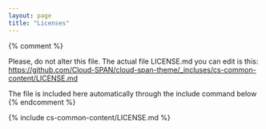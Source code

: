 ```yaml
---
layout: page
title: "Licenses"
---
```

{% comment %}

Please, do not alter this file. The actual file LICENSE.md you can edit is this:
https://github.com/Cloud-SPAN/cloud-span-theme/_incluses/cs-common-content/LICENSE.md

The file is included here automatically through the include command below
{% endcomment %}

{% include cs-common-content/LICENSE.md %}
